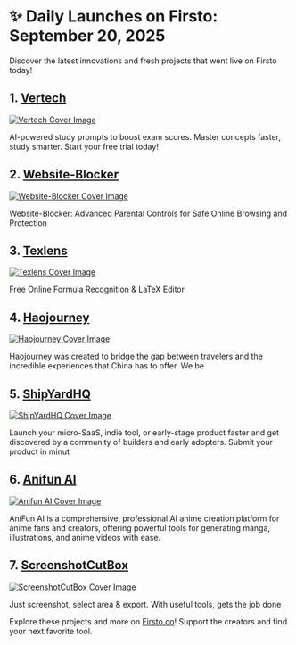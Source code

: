 # ✨ Daily Launches on Firsto: September 20, 2025

Discover the latest innovations and fresh projects that went live on Firsto today!

## 1. [Vertech](https://firsto.co/projects/vertech-academy)

[![Vertech Cover Image](https://607255gt6f.ufs.sh/f/ViZtN9dvJxPtBdAEIGkVSo7eOmFR46850JCZbH21YWId3gvK)](https://firsto.co/projects/vertech-academy)

 AI-powered study prompts to boost exam scores. Master concepts faster, study smarter. Start your free trial today!



## 2. [Website-Blocker](https://firsto.co/projects/website-blocker)

[![Website-Blocker Cover Image](https://607255gt6f.ufs.sh/f/ViZtN9dvJxPt1R2cFiVD6AuL9ozUTskqX8bJnNIRYwgScx2W)](https://firsto.co/projects/website-blocker)

 Website-Blocker: Advanced Parental Controls for Safe Online Browsing and Protection



## 3. [Texlens](https://firsto.co/projects/texlens)

[![Texlens Cover Image](https://607255gt6f.ufs.sh/f/ViZtN9dvJxPtcKFIhZvYKP6aTjAgzZvGmc4bOUJCn9qhLW08)](https://firsto.co/projects/texlens)

 Free Online Formula Recognition & LaTeX Editor



## 4. [Haojourney](https://firsto.co/projects/haojourney)

[![Haojourney Cover Image](https://607255gt6f.ufs.sh/f/ViZtN9dvJxPtkEozRADNeCU1w3hVqAcWOZ025dPgzfDTSMnR)](https://firsto.co/projects/haojourney)

 Haojourney was created to bridge the gap between travelers and the incredible experiences that China has to offer. We be



## 5. [ShipYardHQ](https://firsto.co/projects/shipyardhq)

[![ShipYardHQ Cover Image](https://utfs.io/f/ViZtN9dvJxPtALwJ5bIRXFlrZiSP1hOy5tcEu29DvsCK7Hdn)](https://firsto.co/projects/shipyardhq)

 Launch your micro-SaaS, indie tool, or early-stage product faster and get discovered by a community of builders and early adopters. Submit your product in minut



## 6. [Anifun AI](https://firsto.co/projects/anifun-ai)

[![Anifun AI Cover Image](https://607255gt6f.ufs.sh/f/ViZtN9dvJxPttBPy2OXMmq0DblQGhXL7OdzHeVg1PSYf8Wso)](https://firsto.co/projects/anifun-ai)

 AniFun AI is a comprehensive, professional AI anime creation platform for anime fans and creators, offering powerful tools for generating manga, illustrations, and anime videos with ease.



## 7. [ScreenshotCutBox](https://firsto.co/projects/screenshotcutbox)

[![ScreenshotCutBox Cover Image](https://607255gt6f.ufs.sh/f/ViZtN9dvJxPtH3jBr4TLX9qDlTdI5K0rLRkwQ4GaPYcgZijn)](https://firsto.co/projects/screenshotcutbox)

 Just screenshot, select area & export. With useful tools, gets the job done




Explore these projects and more on [Firsto.co](https://firsto.co)! Support the creators and find your next favorite tool.
